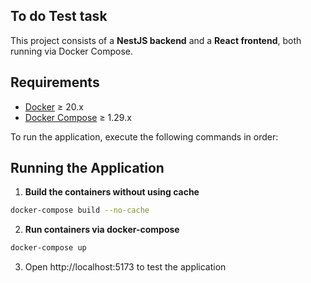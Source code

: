 ## To do Test task

This project consists of a **NestJS backend** and a **React frontend**, both running via Docker Compose.

## Requirements

- [Docker](https://www.docker.com/get-started) ≥ 20.x
- [Docker Compose](https://docs.docker.com/compose/) ≥ 1.29.x

To run the application, execute the following commands in order:

## Running the Application

1. **Build the containers without using cache**

```bash
docker-compose build --no-cache
```

2. **Run containers via docker-compose**

```bash
docker-compose up
```

3. Open http://localhost:5173 to test the application
